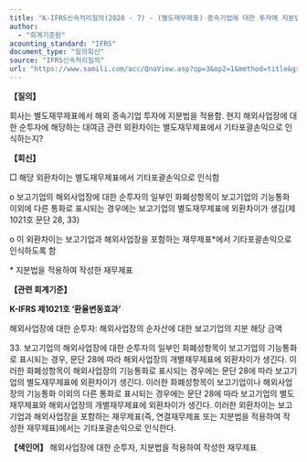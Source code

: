 ```yaml
---
title: "K-IFRS신속처리질의(2020 - 7) - (별도재무제표) 종속기업에 대한 투자에 지분법을 적용하는 경우, 해외사업장에 대한 순투자의 일부인 화폐성항목에 대한 외환차이"
author:
  - "회계기준원"
acounting_standard: "IFRS"
document_type: "질의회신"
source: "IFRS신속처리질의"
url: "https://www.samili.com/acc/QnaView.asp?op=3&op2=1&method=title&group=2124-15;1&orgcode=3&searchword=&page=34&code=K%2DIFRS%EC%8B%A0%EC%86%8D%EC%B2%98%EB%A6%AC%EC%A7%88%EC%9D%98%2D7%3A202001"
---
```

**【질의】**

  

회사는 별도재무제표에서 해외 종속기업 투자에 지분법을 적용함. 현지 해외사업장에 대한 순투자에 해당하는 대여금 관련 외환차이는 별도재무제표에서 기타포괄손익으로 인식하는지?

  
  

**【회신】**

  

□ 해당 외환차이는 별도재무제표에서 기타포괄손익으로 인식함

  

o 보고기업의 해외사업장에 대한 순투자의 일부인 화폐성항목이 보고기업의 기능통화 이외에 다른 통화로 표시되는 경우에는 보고기업의 별도재무제표에 외환차이가 생김(제1021호 문단 28, 33)

  

o 이 외환차이는 보고기업과 해외사업장을 포함하는 재무제표\*에서 기타포괄손익으로 인식하도록 함

\* 지분법을 적용하여 작성한 재무제표

  
  

**【관련 회계기준】**

  

**K-IFRS 제1021호 ‘환율변동효과’**

  

해외사업장에 대한 순투자: 해외사업장의 순자산에 대한 보고기업의 지분 해당 금액

  

33\. 보고기업의 해외사업장에 대한 순투자의 일부인 화폐성항목이 보고기업의 기능통화로 표시되는 경우, 문단 28에 따라 해외사업장의 개별재무제표에 외환차이가 생긴다. 이러한 화폐성항목이 해외사업장의 기능통화로 표시되는 경우에는 문단 28에 따라 보고기업의 별도재무제표에 외환차이가 생긴다. 이러한 화폐성항목이 보고기업이나 해외사업장의 기능통화 이외의 다른 통화로 표시되는 경우에는 문단 28에 따라 보고기업의 별도재무제표와 해외사업장의 개별재무제표에 외환차이가 생긴다. 이러한 외환차이는 보고기업과 해외사업장을 포함하는 재무제표(즉, 연결재무제표 또는 지분법을 적용하여 작성한 재무제표)에서는 기타포괄손익으로 인식한다.

  
  

**【색인어】** 해외사업장에 대한 순투자, 지분법을 적용하여 작성한 재무제표
